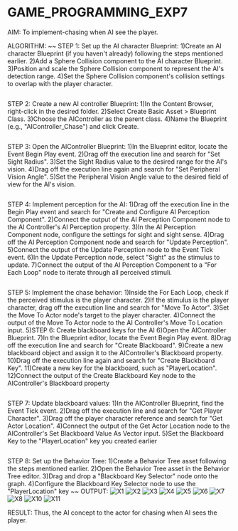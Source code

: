 # GAME_PROGRAMMING_EXP7
AIM:
To implement-chasing when AI see the player.

ALGORITHM:
~~
STEP 1: Set up the AI character Blueprint:
1)Create an AI character Blueprint (if you haven't already) following the steps mentioned earlier.
2)Add a Sphere Collision component to the AI character Blueprint.
3)Position and scale the Sphere Collision component to represent the AI's detection range.
4)Set the Sphere Collision component's collision settings to overlap with the player character.
~~~
~~~
STEP 2: Create a new AI controller Blueprint:
1)In the Content Browser, right-click in the desired folder.
2)Select Create Basic Asset > Blueprint Class.
3)Choose the AIController as the parent class.
4)Name the Blueprint (e.g., "AIController_Chase") and click Create.
~~~
~~~
STEP 3: Open the AIController Blueprint:
1)In the Blueprint editor, locate the Event Begin Play event.
2)Drag off the execution line and search for "Set Sight Radius".
3)Set the Sight Radius value to the desired range for the AI's vision.
4)Drag off the execution line again and search for "Set Peripheral Vision Angle".
5)Set the Peripheral Vision Angle value to the desired field of view for the AI's vision.
~~~
~~~
STEP 4: Implement perception for the AI:
1)Drag off the execution line in the Begin Play event and search for "Create and Configure AI Perception Component".
2)Connect the output of the AI Perception Component node to the AI Controller's AI Perception property.
3)In the AI Perception Component node, configure the settings for sight and sight sense.
4)Drag off the AI Perception Component node and search for "Update Perception".
5)Connect the output of the Update Perception node to the Event Tick event.
6)In the Update Perception node, select "Sight" as the stimulus to update.
7)Connect the output of the AI Perception Component to a "For Each Loop" node to iterate through all perceived stimuli.
~~~
~~~
STEP 5: Implement the chase behavior:
1)Inside the For Each Loop, check if the perceived stimulus is the player character.
2)If the stimulus is the player character, drag off the execution line and search for "Move To Actor".
3)Set the Move To Actor node's target to the player character.
4)Connect the output of the Move To Actor node to the AI Controller's Move To Location input.
5)STEP 6: Create blackboard keys for the AI
6)Open the AIController Blueprint.
7)In the Blueprint editor, locate the Event Begin Play event.
8)Drag off the execution line and search for "Create Blackboard".
9)Create a new blackboard object and assign it to the AIController's Blackboard property.
10)Drag off the execution line again and search for "Create Blackboard Key".
11)Create a new key for the blackboard, such as "PlayerLocation".
12)Connect the output of the Create Blackboard Key node to the AIController's Blackboard property
~~~
~~~
STEP 7: Update blackboard values:
1)In the AIController Blueprint, find the Event Tick event.
2)Drag off the execution line and search for "Get Player Character".
3)Drag off the player character reference and search for "Get Actor Location".
4)Connect the output of the Get Actor Location node to the AIController's Set Blackboard Value As Vector input.
5)Set the Blackboard Key to the "PlayerLocation" key you created earlier
~~~
~~~
STEP 8: Set up the Behavior Tree:
1)Create a Behavior Tree asset following the steps mentioned earlier.
2)Open the Behavior Tree asset in the Behavior Tree editor.
3)Drag and drop a "Blackboard Key Selector" node onto the graph.
4)Configure the Blackboard Key Selector node to use the "PlayerLocation" key
~~
OUTPUT:
![X1](https://github.com/Sharmilasha/GAME_PROGRAMMING_EXP7/assets/94506182/cd66ac59-cb04-44cb-8a78-48824c93ead3)
![X2](https://github.com/Sharmilasha/GAME_PROGRAMMING_EXP7/assets/94506182/10fdf0f8-3df2-4575-8d24-39b1abee3e0d)
![X3](https://github.com/Sharmilasha/GAME_PROGRAMMING_EXP7/assets/94506182/9499a11e-782d-47e6-989e-ebea33ea388e)
![X4](https://github.com/Sharmilasha/GAME_PROGRAMMING_EXP7/assets/94506182/ca6ba4cf-3869-4dca-9d89-660a41fb6a33)
![X5](https://github.com/Sharmilasha/GAME_PROGRAMMING_EXP7/assets/94506182/4e4a77c6-c726-4d6c-8b41-7ff36c227b60)
![X6](https://github.com/Sharmilasha/GAME_PROGRAMMING_EXP7/assets/94506182/49e79757-b843-4e41-82ba-2b26203d8460)
![X7](https://github.com/Sharmilasha/GAME_PROGRAMMING_EXP7/assets/94506182/986b0ed3-25c6-4ba2-baea-bc2345bb5b0e)
![X8](https://github.com/Sharmilasha/GAME_PROGRAMMING_EXP7/assets/94506182/6adb5d9f-c152-4238-91dc-24a153949630)
![X10](https://github.com/Sharmilasha/GAME_PROGRAMMING_EXP7/assets/94506182/1fe36713-681b-40ab-accb-2f5b695f2d97)
![X11](https://github.com/Sharmilasha/GAME_PROGRAMMING_EXP7/assets/94506182/2ce966ed-1d08-4b8d-8196-999b5fffc4af)

RESULT:
Thus, the AI concept to the actor for chasing when AI sees the player.









